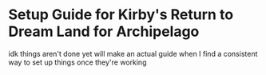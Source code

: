 # Setup Guide for Kirby's Return to Dream Land for Archipelago

idk things aren't done yet
will make an actual guide when I find a consistent way to set up things once they're working
